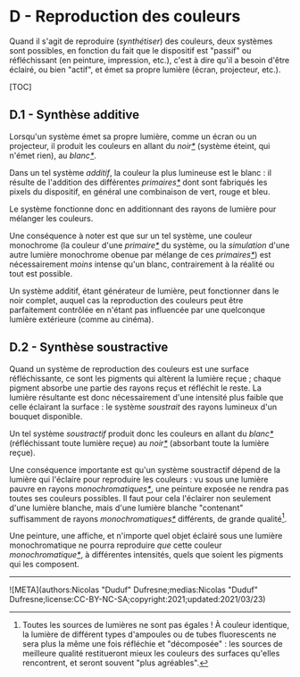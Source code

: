 # D - Reproduction des couleurs

Quand il s'agit de reproduire (*synthétiser*) des couleurs, deux systèmes sont possibles, en fonction du fait que le dispositif est "passif" ou réfléchissant (en peinture, impression, etc.), c'est à dire qu'il a besoin d'être éclairé, ou bien "actif", et émet sa propre lumière (écran, projecteur, etc.).

[TOC]

## D.1 - Synthèse additive

Lorsqu'un système émet sa propre lumière, comme un écran ou un projecteur, il produit les couleurs en allant du *noir[\*](ZZ-vocabulaire.md)* (système éteint, qui n'émet rien), au *blanc[\*](ZZ-vocabulaire.md)*.

Dans un tel système *additif*, la couleur la plus lumineuse est le blanc : il résulte de l'addition des différentes *primaires[\*](ZZ-vocabulaire.md)* dont sont fabriqués les pixels du dispositif, en général une combinaison de vert, rouge et bleu.

Le système fonctionne donc en additionnant des rayons de lumière pour mélanger les couleurs.

Une conséquence à noter est que sur un tel système, une couleur monochrome (la couleur d'une *primaire[\*](ZZ-vocabulaire.md)* du système, ou la *simulation* d'une autre lumière monochrome obenue par mélange de ces *primaires[\*](ZZ-vocabulaire.md)*) est nécessairement *moins* intense qu'un blanc, contrairement à la réalité ou tout est possible.

Un système additif, étant générateur de lumière, peut fonctionner dans le noir complet, auquel cas la reproduction des couleurs peut être parfaitement contrôlée en n'étant pas influencée par une quelconque lumière extérieure (comme au cinéma).

## D.2 - Synthèse soustractive

Quand un système de reproduction des couleurs est une surface réfléchissante, ce sont les pigments qui altèrent la lumière reçue ; chaque pigment absorbe une partie des rayons reçus et réfléchit le reste. La lumière résultante est donc nécessairement d'une intensité plus faible que celle éclairant la surface : le système *soustrait* des rayons lumineux d'un bouquet disponible.

Un tel système *soustractif* produit donc les couleurs en allant du *blanc[\*](ZZ-vocabulaire.md)* (réfléchissant toute lumière reçue) au *noir[\*](ZZ-vocabulaire.md)* (absorbant toute la lumière reçue).

Une conséquence importante est qu'un système soustractif dépend de la lumière qui l'éclaire pour reproduire les couleurs : vu sous une lumière pauvre en rayons *monochromatiques[\*](ZZ-vocabulaire.md)*, une peinture exposée ne rendra pas toutes ses couleurs possibles. Il faut pour cela l'éclairer non seulement d'une lumière blanche, mais d'une lumière blanche "contenant" suffisamment de rayons *monochromatiques[\*](ZZ-vocabulaire.md)* différents, de grande qualité[^1].

Une peinture, une affiche, et n'importe quel objet éclairé sous une lumière monochromatique ne pourra reproduire *que* cette couleur *monochromatique[\*](ZZ-vocabulaire.md)*, à différentes intensités, quels que soient les pigments qui les composent.

----

[^1]:
    Toutes les sources de lumières ne sont pas égales ! À couleur identique, la lumière de différent types d'ampoules ou de tubes fluorescents ne sera plus la même une fois réfléchie et "décomposée" : les sources de meilleure qualité restitueront mieux les couleurs des surfaces qu'elles rencontrent, et seront souvent "plus agréables".

![META](authors:Nicolas "Duduf" Dufresne;medias:Nicolas "Duduf" Dufresne;license:CC-BY-NC-SA;copyright:2021;updated:2021/03/23)
